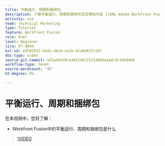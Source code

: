 ```yaml
---
title: 平衡运行、周期和捆绑包
description: 了解平衡运行、周期和捆绑包包含哪些内容 [!DNL Adobe Workfront Fusion].
activity: use
team: Technical Marketing
type: Tutorial
feature: Workfront Fusion
role: User
level: Beginner
jira: KT-9044
exl-id: ed502932-2e42-4bc0-aa1b-d1a83637ca97
doc-type: video
source-git-commit: a25a49e59ca483246271214886ea4dc9c10e8d66
workflow-type: tm+mt
source-wordcount: '35'
ht-degree: 0%

---
```


# 平衡运行、周期和捆绑包

在本视频中，您将了解：

* Workfront Fusion中的平衡运行、周期和捆绑包是什么

>[!VIDEO](https://video.tv.adobe.com/v/335285/?quality=12&learn=on)
